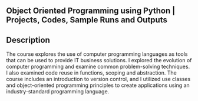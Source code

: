 ## Object Oriented Programming using Python | Projects, Codes, Sample Runs and Outputs

## Description
The course explores the use of computer programming languages as tools that can be used to provide IT business solutions. I explored the evolution of computer programming and examine common problem-solving techniques. I also examined code reuse in functions, scoping and abstraction. The course includes an introduction to version control, and I utilized use classes and object-oriented programming principles to create applications using an industry-standard programming language. 
